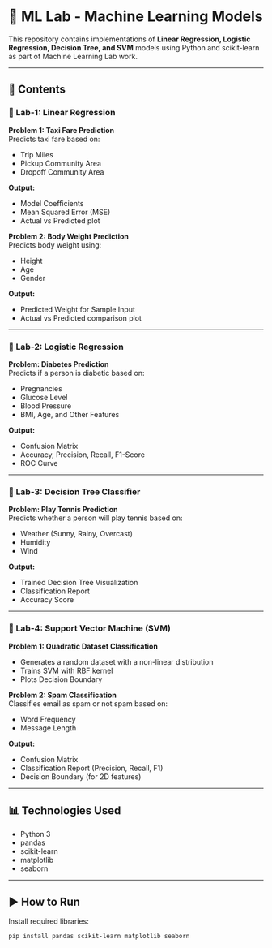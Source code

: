 # 🧪 ML Lab - Machine Learning Models

This repository contains implementations of **Linear Regression, Logistic Regression, Decision Tree, and SVM** models using Python and scikit-learn as part of Machine Learning Lab work.

---

## 📁 Contents

### 📌 Lab-1: Linear Regression
**Problem 1: Taxi Fare Prediction**  
Predicts taxi fare based on:
- Trip Miles
- Pickup Community Area
- Dropoff Community Area  

**Output:**
- Model Coefficients
- Mean Squared Error (MSE)
- Actual vs Predicted plot  

**Problem 2: Body Weight Prediction**  
Predicts body weight using:
- Height
- Age
- Gender  

**Output:**
- Predicted Weight for Sample Input
- Actual vs Predicted comparison plot  

---

### 📌 Lab-2: Logistic Regression
**Problem: Diabetes Prediction**  
Predicts if a person is diabetic based on:
- Pregnancies  
- Glucose Level  
- Blood Pressure  
- BMI, Age, and Other Features  

**Output:**
- Confusion Matrix  
- Accuracy, Precision, Recall, F1-Score  
- ROC Curve  

---

### 📌 Lab-3: Decision Tree Classifier
**Problem: Play Tennis Prediction**  
Predicts whether a person will play tennis based on:
- Weather (Sunny, Rainy, Overcast)
- Humidity
- Wind  

**Output:**
- Trained Decision Tree Visualization
- Classification Report
- Accuracy Score  

---

### 📌 Lab-4: Support Vector Machine (SVM)
**Problem 1: Quadratic Dataset Classification**  
- Generates a random dataset with a non-linear distribution  
- Trains SVM with RBF kernel  
- Plots Decision Boundary  

**Problem 2: Spam Classification**  
Classifies email as spam or not spam based on:
- Word Frequency
- Message Length  

**Output:**
- Confusion Matrix
- Classification Report (Precision, Recall, F1)
- Decision Boundary (for 2D features)  

---

## 📊 Technologies Used
- Python 3  
- pandas  
- scikit-learn  
- matplotlib  
- seaborn  

---

## ▶️ How to Run
Install required libraries:
```bash
pip install pandas scikit-learn matplotlib seaborn
